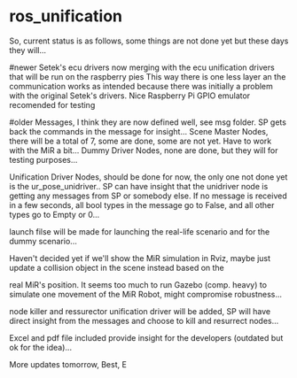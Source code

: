 # ros_unification

So, current status is as follows, some things are not done yet but these days they will...

#newer
Setek's ecu drivers now merging with the ecu unification drivers that will be run on the raspberry pies
This way there is one less layer an the communication works as intended because there was initially a problem with the original 
Setek's drivers. Nice Raspberry Pi GPIO emulator recomended for testing

#older
Messages, I think they are now defined well, see msg folder. SP gets back the commands in the message for insight...
Scene Master Nodes, there will be a total of 7, some are done, some are not yet. Have to work with the MiR a bit...
Dummy Driver Nodes, none are done, but they will for testing purposes...

Unification Driver Nodes, should be done for now, the only one not done yet is the ur_pose_unidriver..
SP can have insight that the unidriver node is getting any messages from SP or somebody else. If no message is received in 
a few seconds, all bool types in the message go to False, and all other types go to Empty or 0...

launch filse will be made for launching the real-life scenario and for the dummy scenario...

Haven't decided yet if we'll show the MiR simulation in Rviz, maybe just update a collision object in the scene instead based on the

real MiR's position. It seems too much to run Gazebo (comp. heavy) to simulate one movement of the MiR Robot, might compromise robustness...

node killer and ressurector unification driver will be added, SP will have direct insight from the messages and choose to kill and resurrect nodes...

Excel and pdf file included provide insight for the developers (outdated but ok for the idea)...

More updates tomorrow,
Best, E
